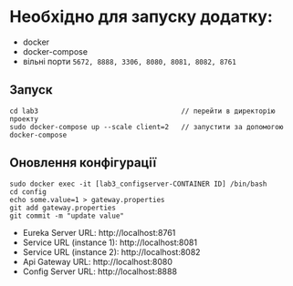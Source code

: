 # Необхідно для запуску додатку:

- docker
- docker-compose
- вільні порти ```5672, 8888, 3306, 8080, 8081, 8082, 8761```

## Запуск
```
cd lab3                                   // перейти в директорію проекту
sudo docker-compose up --scale client=2   // запустити за допомогою docker-compose
```

## Оновлення конфігурації
```
sudo docker exec -it [lab3_configserver-CONTAINER ID] /bin/bash
cd config
echo some.value=1 > gateway.properties
git add gateway.properties 
git commit -m "update value"
```

 - Eureka Server URL: http://localhost:8761
 - Service URL (instance 1): http://localhost:8081
 - Service URL (instance 2): http://localhost:8082
 - Api Gateway URL: http://localhost:8080
 - Config Server URL: http://localhost:8888